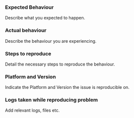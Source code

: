 ### Expected Behaviour

Describe what you expected to happen.

### Actual behaviour

Describe the behaviour you are experiencing.

### Steps to reproduce

Detail the necessary steps to reproduce the behaviour.

### Platform and Version

Indicate the Platform and Version the issue is reproducible on.

### Logs taken while reproducing problem

Add relevant logs, files etc.
